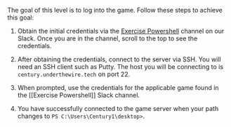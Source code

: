 

The goal of this level is to log into the game. Follow these steps to achieve this goal:

1. Obtain the initial credentials via the [Exercise Powershell](link) channel on our Slack. Once you are in the channel, scroll to the top to see the credentials.

2. After obtaining the credentials, connect to the server via SSH. You will need an SSH client such as Putty. The host you will be connecting to is `century.underthewire.tech` on port 22.

3. When prompted, use the credentials for the applicable game found in the [[Exercise Powershell]] Slack channel.

4. You have successfully connected to the game server when your path changes to `PS C:\Users\Century1\desktop>`.
